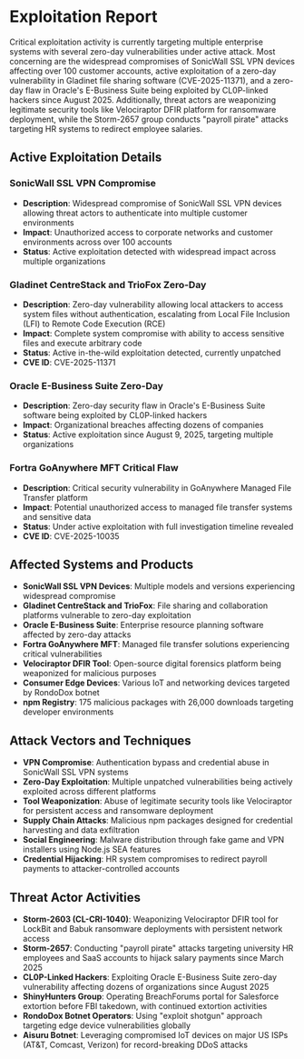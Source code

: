 # Exploitation Report

Critical exploitation activity is currently targeting multiple enterprise systems with several zero-day vulnerabilities under active attack. Most concerning are the widespread compromises of SonicWall SSL VPN devices affecting over 100 customer accounts, active exploitation of a zero-day vulnerability in Gladinet file sharing software (CVE-2025-11371), and a zero-day flaw in Oracle's E-Business Suite being exploited by CL0P-linked hackers since August 2025. Additionally, threat actors are weaponizing legitimate security tools like Velociraptor DFIR platform for ransomware deployment, while the Storm-2657 group conducts "payroll pirate" attacks targeting HR systems to redirect employee salaries.

## Active Exploitation Details

### SonicWall SSL VPN Compromise
- **Description**: Widespread compromise of SonicWall SSL VPN devices allowing threat actors to authenticate into multiple customer environments
- **Impact**: Unauthorized access to corporate networks and customer environments across over 100 accounts
- **Status**: Active exploitation detected with widespread impact across multiple organizations

### Gladinet CentreStack and TrioFox Zero-Day
- **Description**: Zero-day vulnerability allowing local attackers to access system files without authentication, escalating from Local File Inclusion (LFI) to Remote Code Execution (RCE)
- **Impact**: Complete system compromise with ability to access sensitive files and execute arbitrary code
- **Status**: Active in-the-wild exploitation detected, currently unpatched
- **CVE ID**: CVE-2025-11371

### Oracle E-Business Suite Zero-Day
- **Description**: Zero-day security flaw in Oracle's E-Business Suite software being exploited by CL0P-linked hackers
- **Impact**: Organizational breaches affecting dozens of companies
- **Status**: Active exploitation since August 9, 2025, targeting multiple organizations

### Fortra GoAnywhere MFT Critical Flaw
- **Description**: Critical security vulnerability in GoAnywhere Managed File Transfer platform
- **Impact**: Potential unauthorized access to managed file transfer systems and sensitive data
- **Status**: Under active exploitation with full investigation timeline revealed
- **CVE ID**: CVE-2025-10035

## Affected Systems and Products

- **SonicWall SSL VPN Devices**: Multiple models and versions experiencing widespread compromise
- **Gladinet CentreStack and TrioFox**: File sharing and collaboration platforms vulnerable to zero-day exploitation
- **Oracle E-Business Suite**: Enterprise resource planning software affected by zero-day attacks
- **Fortra GoAnywhere MFT**: Managed file transfer solutions experiencing critical vulnerabilities
- **Velociraptor DFIR Tool**: Open-source digital forensics platform being weaponized for malicious purposes
- **Consumer Edge Devices**: Various IoT and networking devices targeted by RondoDox botnet
- **npm Registry**: 175 malicious packages with 26,000 downloads targeting developer environments

## Attack Vectors and Techniques

- **VPN Compromise**: Authentication bypass and credential abuse in SonicWall SSL VPN systems
- **Zero-Day Exploitation**: Multiple unpatched vulnerabilities being actively exploited across different platforms
- **Tool Weaponization**: Abuse of legitimate security tools like Velociraptor for persistent access and ransomware deployment
- **Supply Chain Attacks**: Malicious npm packages designed for credential harvesting and data exfiltration
- **Social Engineering**: Malware distribution through fake game and VPN installers using Node.js SEA features
- **Credential Hijacking**: HR system compromises to redirect payroll payments to attacker-controlled accounts

## Threat Actor Activities

- **Storm-2603 (CL-CRI-1040)**: Weaponizing Velociraptor DFIR tool for LockBit and Babuk ransomware deployments with persistent network access
- **Storm-2657**: Conducting "payroll pirate" attacks targeting university HR employees and SaaS accounts to hijack salary payments since March 2025
- **CL0P-Linked Hackers**: Exploiting Oracle E-Business Suite zero-day vulnerability affecting dozens of organizations since August 2025
- **ShinyHunters Group**: Operating BreachForums portal for Salesforce extortion before FBI takedown, with continued extortion activities
- **RondoDox Botnet Operators**: Using "exploit shotgun" approach targeting edge device vulnerabilities globally
- **Aisuru Botnet**: Leveraging compromised IoT devices on major US ISPs (AT&T, Comcast, Verizon) for record-breaking DDoS attacks